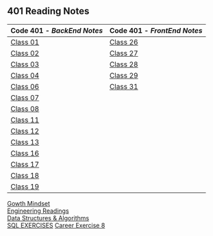 <h2 style=“display:block;
           margin-left: auto;
           margin-right:auto;
           text-align: center;“>
  401 Reading Notes</h2> 
  
 **Code 401** - *BackEnd Notes* |  **Code 401** - *FrontEnd Notes*
------------ | -------------
[Class 01](https://github.com/TraceDugar/reading-notes/blob/main/401/Notes/Class1.md) | [Class 26](https://github.com/TraceDugar/reading-notes/blob/main/401/Notes/class26.md)
[Class 02](https://github.com/TraceDugar/reading-notes/blob/main/401/Notes/Class2.md) | [Class 27](https://github.com/TraceDugar/reading-notes/blob/main/401/Notes/class27.md) 
[Class 03](https://github.com/TraceDugar/reading-notes/blob/main/401/Notes/class3.md) | [Class 28](https://github.com/TraceDugar/reading-notes/blob/main/401/Notes/class28.md)
[Class 04](https://github.com/TraceDugar/reading-notes/blob/main/401/Notes/class4.md) | [Class 29](https://github.com/TraceDugar/reading-notes/blob/main/401/Notes/class29.md)
[Class 06](https://github.com/TraceDugar/reading-notes/blob/main/401/Notes/class6.md) | [Class 31](https://github.com/TraceDugar/reading-notes/blob/main/401/Notes/class31.md)
[Class 07](https://github.com/TraceDugar/reading-notes/blob/main/401/Notes/class07.md) | []()
[Class 08](https://github.com/TraceDugar/reading-notes/blob/main/401/Notes/class08.md) | []()
[Class 11](https://github.com/TraceDugar/reading-notes/blob/main/401/Notes/class11.md) | []()
[Class 12](https://github.com/TraceDugar/reading-notes/blob/main/401/Notes/class12.md) | []()
[Class 13](https://github.com/TraceDugar/reading-notes/blob/main/401/Notes/class13.md) | []()
[Class 16](https://github.com/TraceDugar/reading-notes/blob/main/401/Notes/class16.md) | []() 
[Class 17](https://github.com/TraceDugar/reading-notes/blob/main/401/Notes/class17.md) | []()
[Class 18](https://github.com/TraceDugar/reading-notes/blob/main/401/Notes/class18.md) | []()
[Class 19](https://github.com/TraceDugar/reading-notes/blob/main/401/Notes/class19.md) | []()



[Gowth Mindset](https://github.com/TraceDugar/reading-notes/blob/main/401/Notes/Growth_Mindset.md) <br>
[Engineering Readings](https://github.com/TraceDugar/reading-notes/blob/main/401/Notes/Engineeringreadings.md) <br>
[Data Structures & Algorithms](https://github.com/TraceDugar/reading-notes/blob/main/401/Notes/DataStructures_Algorithms.md) <br>
[SQL EXERCISES](https://github.com/TraceDugar/reading-notes/blob/main/401/Notes/SQL.md)
[Career Exercise 8]()
